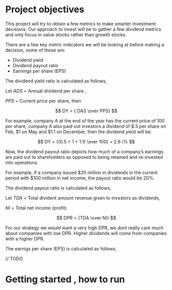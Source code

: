
# Project objectives

This project will try to obtain a few metrics to make smarter investment decisions. Our approach to invest will be to gather a few dividend metrics and only focus in value stocks rather than growth stocks.

There are a few key metric indicators we will be looking at before making a decision, some of these are:

- Dividend yield
- Dividend payout ratio
- Earnings per share (EPS)

The dividend yield ratio is calculated as follows, 


Let $ADS$ = Annual dividend per share , 


$PPS$ = Current price per share, then


$$ DY = { DAS \over PPS} $$

For example, company A at the end of the year has the current price of 100 per share, company A also paid out investors a dividend of $.5 per share on Feb, $1 on May and $1.1 on December, then the dividend yield will be.

$$ DY = {(0.5 + 1 + 1.1)  \over 100} = 2.6 \% $$ 


Now, the dividend payout ratio depicts how much of a company’s earnings are paid out to shareholders as opposed to being retained and re-invested into operations.

For example, if a company issued $20 million in dividends in the current period with $100 million in net income, the payout ratio would be 20%.

The dividend payout ratio is calculated as follows,

Let $TDA$ = Total divident amount revenue given to investors as dividends,

$NI$ = Total net income (profit)

$$ DPR = {TDA \over NI} $$

For our strategy we would want a very high DPR, we dont really care much about companies with low DPR. Higher dividends will come from companies with a higher DPR.




The earnigs per share (EPS) is calculated as follows,

// TODO


# Getting started , how to run 

